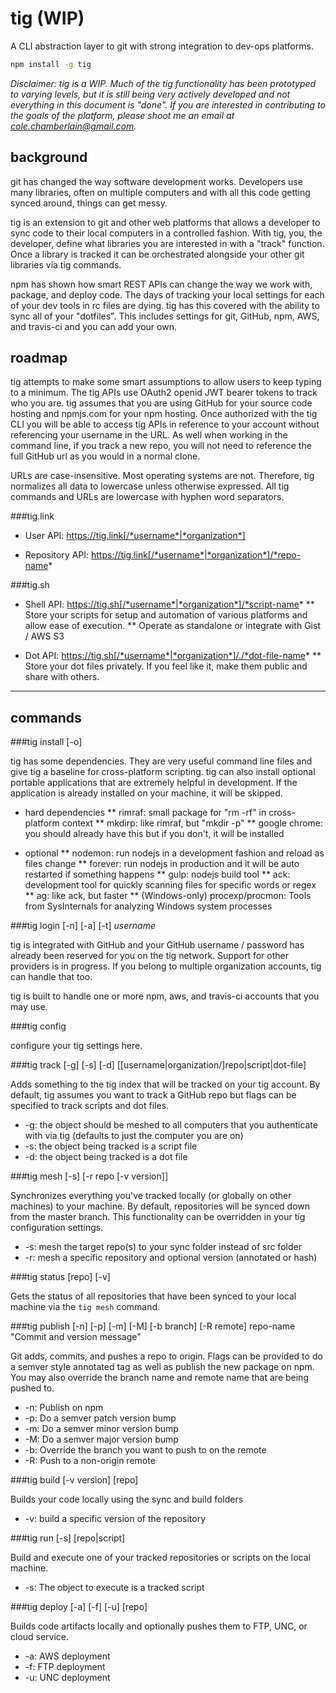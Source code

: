 tig (WIP)
=========

A CLI abstraction layer to git with strong integration to dev-ops platforms.

```sh
npm install -g tig
```

*Disclaimer: tig is a WIP.  Much of the tig functionality has been prototyped to varying levels, but it is still being very actively developed and not everything in this document is "done".  If you are interested in contributing to the goals of the platform, please shoot me an email at cole.chamberlain@gmail.com.*


background
----------

git has changed the way software development works.  Developers use many libraries, often on multiple computers and with all this code getting synced around, things can get messy.

tig is an extension to git and other web platforms that allows a developer to sync code to their local computers in a controlled fashion.  With tig, you, the developer, define what libraries you are interested in with a "track" function.  Once a library is tracked it can be orchestrated alongside your other git libraries via tig commands.

npm has shown how smart REST APIs can change the way we work with, package, and deploy code.  The days of tracking your local settings for each of your dev tools in rc files are dying.  tig has this covered with the ability to sync all of your "dotfiles".  This includes settings for git, GitHub, npm, AWS, and travis-ci and you can add your own.


roadmap
-------

tig attempts to make some smart assumptions to allow users to keep typing to a minimum.  The tig APIs use OAuth2 openid JWT bearer tokens to track who you are.  tig assumes that you are using GitHub for your source code hosting and npmjs.com for your npm hosting.  Once authorized with the tig CLI you will be able to access tig APIs in reference to your account without referencing your username in the URL.  As well when working in the command line, if you track a new repo, you will not need to reference the full GitHub url as you would in a normal clone.

URLs are case-insensitive.  Most operating systems are not.  Therefore, tig normalizes all data to lowercase unless otherwise expressed.  All tig commands and URLs are lowercase with hyphen word separators.


###tig.link

* User API: https://tig.link[/*username*|*organization*]

* Repository API: https://tig.link[/*username*|*organization*]/*repo-name*


###tig.sh

* Shell API: https://tig.sh[/*username*|*organization*]/*script-name*
** Store your scripts for setup and automation of various platforms and allow ease of execution.
** Operate as standalone or integrate with Gist / AWS S3

* Dot API: https://tig.sh[/*username*|*organization*]/./*dot-file-name*
** Store your dot files privately.  If you feel like it, make them public and share with others.

___

commands
--------

###tig install [-o]

tig has some dependencies.  They are very useful command line files and give tig a baseline for cross-platform scripting.  tig can also install optional portable applications that are extremely helpful in development.  If the application is already installed on your machine, it will be skipped.

* hard dependencies
** rimraf: small package for "rm -rf" in cross-platform context
** mkdirp: like rimraf, but "mkdir -p"
** google chrome: you should already have this but if you don't, it will be installed

* optional
** nodemon: run nodejs in a development fashion and reload as files change
** forever: run nodejs in production and it will be auto restarted if something happens
** gulp: nodejs build tool
** ack: development tool for quickly scanning files for specific words or regex
** ag: like ack, but faster
** (Windows-only) procexp/procmon: Tools from SysInternals for analyzing Windows system processes


###tig login [-n] [-a] [-t] *username*

tig is integrated with GitHub and your GitHub username / password has already been reserved for you on the tig network.  Support for other providers is in progress.  If you belong to multiple organization accounts, tig can handle that too.

tig is built to handle one or more npm, aws, and travis-ci accounts that you may use.


###tig config

configure your tig settings here.


###tig track [-g] [-s] [-d] [[username|organization/]repo|script|dot-file]

Adds something to the tig index that will be tracked on your tig account.  By default, tig assumes you want to track a GitHub repo but flags can be specified to track scripts and dot files.

* -g: the object should be meshed to all computers that you authenticate with via tig (defaults to just the computer you are on)
* -s: the object being tracked is a script file
* -d: the object being tracked is a dot file


###tig mesh [-s] [-r repo [-v version]]

Synchronizes everything you've tracked locally (or globally on other machines) to your machine.  By default, repositories will be synced down from the master branch.  This functionality can be overridden in your tig configuration settings.

* -s: mesh the target repo(s) to your sync folder instead of src folder
* -r: mesh a specific repository and optional version (annotated or hash)


###tig status [repo] [-v]

Gets the status of all repositories that have been synced to your local machine via the `tig mesh` command.


###tig publish [-n] [-p] [-m] [-M] [-b branch] [-R remote] repo-name "Commit and version message"

Git adds, commits, and pushes a repo to origin.  Flags can be provided to do a semver style annotated tag as well as publish the new package on npm.  You may also override the branch name and remote name that are being pushed to.

* -n: Publish on npm
* -p: Do a semver patch version bump
* -m: Do a semver minor version bump
* -M: Do a semver major version bump
* -b: Override the branch you want to push to on the remote
* -R: Push to a non-origin remote


###tig build [-v version] [repo]

Builds your code locally using the sync and build folders

* -v: build a specific version of the repository


###tig run [-s] [repo|script]

Build and execute one of your tracked repositories or scripts on the local machine.

* -s: The object to execute is a tracked script


###tig deploy [-a] [-f] [-u] [repo]

Builds code artifacts locally and optionally pushes them to FTP, UNC, or cloud service.

* -a: AWS deployment
* -f: FTP deployment
* -u: UNC deployment


